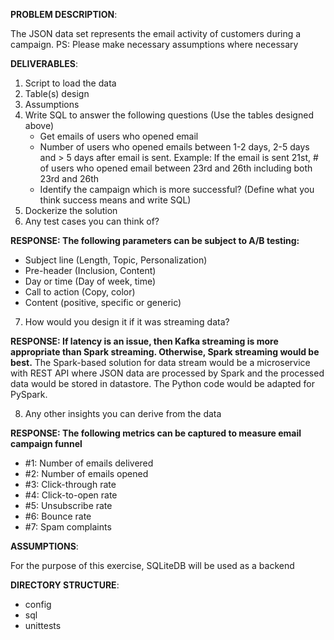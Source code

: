 <b>PROBLEM DESCRIPTION</b>:

The JSON data set represents the email activity of customers during a campaign.
PS: Please make necessary assumptions where necessary 

<b>DELIVERABLES</b>:
1) Script to load the data
2) Table(s) design 
3) Assumptions
4) Write SQL to answer the following questions (Use the tables designed above) 
   - Get emails of users who opened email
   - Number of users who opened emails between 1-2 days, 2-5 days and > 5 days after email is sent. Example: If the email is sent 21st, # of users who opened email between 23rd and 26th including both 23rd and 26th
   - Identify the campaign which is more successful? (Define what you think success means and write SQL) 
5) Dockerize the solution
6) Any test cases you can think of?

<b>RESPONSE: The following parameters can be subject to A/B testing:</b>

-	Subject line (Length, Topic, Personalization)
-	Pre-header (Inclusion, Content)
-	Day or time (Day of week, time)
-	Call to action (Copy, color)
-	Content (positive, specific or generic)


7) How would you design it if it was streaming data?

<b>RESPONSE: If latency is an issue, then Kafka streaming is more appropriate than Spark streaming. Otherwise, Spark streaming would be best.</b>
The Spark-based solution for data stream would be a microservice with REST API where JSON data are processed by Spark and the processed data would be stored in datastore.
The Python code would be adapted for PySpark.

8) Any other insights you can derive from the data 

<b>RESPONSE: The following metrics can be captured to measure email campaign funnel</b>
- #1: Number of emails delivered
- #2: Number of emails opened
- #3: Click-through rate
- #4: Click-to-open rate
- #5: Unsubscribe rate
- #6: Bounce rate
- #7: Spam complaints 


<b>ASSUMPTIONS</b>:

For the purpose of this exercise, SQLiteDB will be used as a backend

<b>DIRECTORY STRUCTURE</b>:

- config
- sql
- unittests


